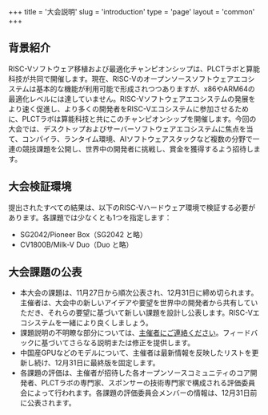 +++
title = '大会説明'
slug = 'introduction'
type = 'page'
layout = 'common'
+++

## 背景紹介

RISC-Vソフトウェア移植および最適化チャンピオンシップは、PLCTラボと算能科技が共同で開催します。現在、RISC-Vのオープンソースソフトウェアエコシステムは基本的な機能が利用可能で形成されつつありますが、x86やARM64の最適化レベルには達していません。RISC-Vソフトウェアエコシステムの発展をより速く促進し、より多くの開発者をRISC-Vエコシステムに参加させるために、PLCTラボは算能科技と共にこのチャンピオンシップを開催します。今回の大会では、デスクトップおよびサーバーソフトウェアエコシステムに焦点を当て、コンパイラ、ランタイム環境、AIソフトウェアスタックなど複数の分野で一連の競技課題を公開し、世界中の開発者に挑戦し、賞金を獲得するよう招待します。

## 大会検証環境

提出されたすべての結果は、以下のRISC-Vハードウェア環境で検証する必要があります。各課題では少なくとも1つを指定します：

- SG2042/Pioneer Box（SG2042 と略）
- CV1800B/Milk-V Duo（Duo と略）

## 大会課題の公表

- 本大会の課題は、11月27日から順次公表され、12月31日に締め切られます。主催者は、大会中の新しいアイデアや要望を世界中の開発者から共有していただき、それらの要望に基づいて新しい課題を設計し公表します。RISC-Vエコシステムを一緒により良くしましょう。
- 課題説明の不明瞭な部分については、[主催者にご連絡ください](mailto:rvspoc@cyberlimes.cn)。フィードバックに基づいてさらなる説明または修正を提供します。
- 中国産GPUなどのモデルについて、主催者は最新情報を反映したリストを更新し続け、12月31日に最終版を固定します。
- 各課題の評価は、主催者が招待した各オープンソースコミュニティのコア開発者、PLCTラボの専門家、スポンサーの技術専門家で構成される評価委員会によって行われます。各課題の評価委員会メンバーの情報は、12月31日前に公表されます。

